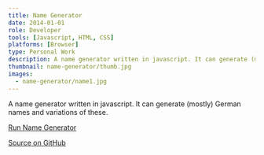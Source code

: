 ```yaml
---
title: Name Generator
date: 2014-01-01
role: Developer
tools: [Javascript, HTML, CSS]
platforms: [Browser]
type: Personal Work
description: A name generator written in javascript. It can generate (mostly) German names and variations of these.
thumbnail: name-generator/thumb.jpg
images:
  - name-generator/name1.jpg
---
```

A name generator written in javascript. It can generate (mostly) German names and variations of these.

[Run Name Generator](http://andreashackel.de/name-generator)

[Source on GitHub](https://github.com/ahackel/name-generator)
